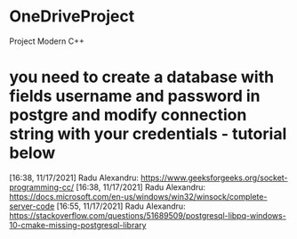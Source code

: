 # OneDriveProject
Project Modern C++
# you need to create a database with fields username and password in postgre and modify connection string with your credentials - tutorial below
[16:38, 11/17/2021] Radu Alexandru: https://www.geeksforgeeks.org/socket-programming-cc/
[16:38, 11/17/2021] Radu Alexandru: https://docs.microsoft.com/en-us/windows/win32/winsock/complete-server-code
[16:55, 11/17/2021] Radu Alexandru: https://stackoverflow.com/questions/51689509/postgresql-libpq-windows-10-cmake-missing-postgresql-library
